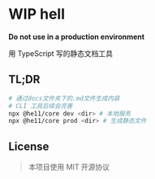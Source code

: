 # **WIP** hell

**Do not use in a production environment**

用 TypeScript 写的静态文档工具

## TL;DR

```bash
# 通过docs文件夹下的.md文件生成内容
# CLI 工具后续会完善
npx @he11/core dev <dir> # 本地服务
npx @he11/core prod <dir> # 生成静态文件
```

## License

> 本项目使用 MIT 开源协议
